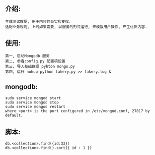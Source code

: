 ## 介绍:
    生成测试数据, 用于内容的充实和支撑.
    适配业务规则, 上线如果需要, 以服务的形式运行, 来模拟用户操作, 产生优质内容.

## 使用:
    第一, 启动Mongodb 服务
    第二, 参看config.py 配置项设置
    第三, 导入基础数据 pyhton mongo.py
    第四, 运行 nohup python fakery.py >> fakery.log &

## mongodb:

    sudo service mongod start
    sudo service mongod stop
    sudo service mongod restart
    where <port> is the port configured in /etc/mongod.conf, 27017 by default.

## 脚本:
    db.<collection>.find({id:33})
    db.<collection>.find().sort({ id : 1 })
